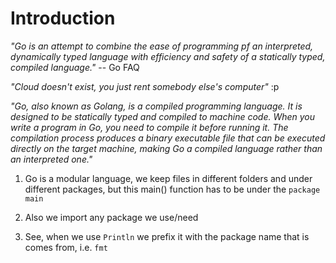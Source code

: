 # Introduction

_"Go is an attempt to combine the ease of programming pf an interpreted, dynamically typed language with efficiency and safety of a statically typed, compiled language."_ -- Go FAQ


_"Cloud doesn't exist, you just rent somebody else's computer"_  :p


_"Go, also known as Golang, is a compiled programming language. It is designed to be statically typed and compiled to machine code. When you write a program in Go, you need to compile it before running it. The compilation process produces a binary executable file that can be executed directly on the target machine, making Go a compiled language rather than an interpreted one."_


1. Go is a modular language, we keep files in different folders and under different packages, but this main() function has to be under the `package main`

2. Also we import any package we use/need

3. See, when we use `Println` we prefix it with the package name that is comes from, i.e. `fmt`